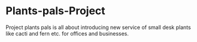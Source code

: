 # Plants-pals-Project
Project plants pals is all about introducing new service of small desk plants like cacti and fern etc. for offices and businesses.
